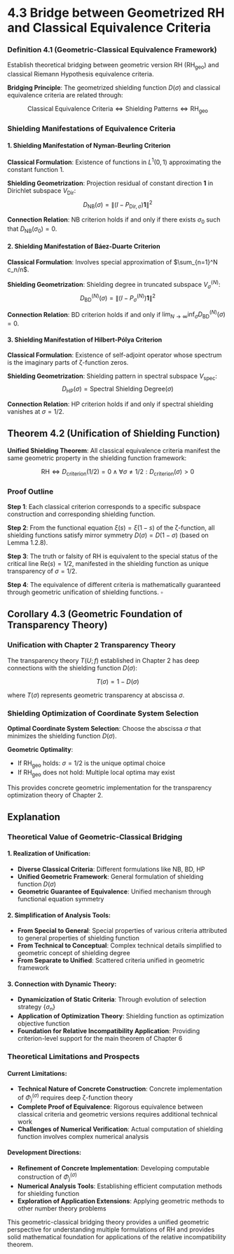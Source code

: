 # 4.3 Bridge between Geometrized RH and Classical Equivalence Criteria

### Definition 4.1 (Geometric-Classical Equivalence Framework)

Establish theoretical bridging between geometric version RH ($\text{RH}_{\text{geo}}$) and classical Riemann Hypothesis equivalence criteria.

**Bridging Principle**: The geometrized shielding function $D(\sigma)$ and classical equivalence criteria are related through:

$$\text{Classical Equivalence Criteria} \Leftrightarrow \text{Shielding Patterns} \Leftrightarrow \text{RH}_{\text{geo}}$$

### Shielding Manifestations of Equivalence Criteria

#### **1. Shielding Manifestation of Nyman-Beurling Criterion**
**Classical Formulation**: Existence of functions in $L^1(0,1)$ approximating the constant function 1.

**Shielding Geometrization**: Projection residual of constant direction $\mathbf{1}$ in Dirichlet subspace $V_{\text{Dir}}$:
$$D_{\text{NB}}(\sigma) = \|(I-P_{\text{Dir},\sigma})\mathbf{1}\|^2$$

**Connection Relation**: NB criterion holds if and only if there exists $\sigma_0$ such that $D_{\text{NB}}(\sigma_0) = 0$.

#### **2. Shielding Manifestation of Báez-Duarte Criterion**
**Classical Formulation**: Involves special approximation of $\sum_{n=1}^N c_n/n$.

**Shielding Geometrization**: Shielding degree in truncated subspace $V_{\sigma}^{(N)}$:
$$D_{\text{BD}}^{(N)}(\sigma) = \|(I-P_{\sigma}^{(N)})\mathbf{1}\|^2$$

**Connection Relation**: BD criterion holds if and only if $\lim_{N \to \infty} \inf_\sigma D_{\text{BD}}^{(N)}(\sigma) = 0$.

#### **3. Shielding Manifestation of Hilbert-Pólya Criterion**
**Classical Formulation**: Existence of self-adjoint operator whose spectrum is the imaginary parts of ζ-function zeros.

**Shielding Geometrization**: Shielding pattern in spectral subspace $V_{\text{spec}}$:
$$D_{\text{HP}}(\sigma) = \text{Spectral Shielding Degree}(\sigma)$$

**Connection Relation**: HP criterion holds if and only if spectral shielding vanishes at $\sigma = 1/2$.

## Theorem 4.2 (Unification of Shielding Function)

**Unified Shielding Theorem**: All classical equivalence criteria manifest the same geometric property in the shielding function framework:

$$\text{RH} \Leftrightarrow D_{\text{criterion}}(1/2) = 0 \wedge \forall\sigma \neq 1/2: D_{\text{criterion}}(\sigma) > 0$$

### Proof Outline

**Step 1**: Each classical criterion corresponds to a specific subspace construction and corresponding shielding function.

**Step 2**: From the functional equation $\xi(s) = \xi(1-s)$ of the ζ-function, all shielding functions satisfy mirror symmetry $D(\sigma) = D(1-\sigma)$ (based on Lemma 1.2.8).

**Step 3**: The truth or falsity of RH is equivalent to the special status of the critical line $\text{Re}(s) = 1/2$, manifested in the shielding function as unique transparency of $\sigma = 1/2$.

**Step 4**: The equivalence of different criteria is mathematically guaranteed through geometric unification of shielding functions. $\square$

## Corollary 4.3 (Geometric Foundation of Transparency Theory)

### Unification with Chapter 2 Transparency Theory

The transparency theory $T(U;f)$ established in Chapter 2 has deep connections with the shielding function $D(\sigma)$:

$$T(\sigma) = 1 - D(\sigma)$$

where $T(\sigma)$ represents geometric transparency at abscissa $\sigma$.

### Shielding Optimization of Coordinate System Selection

**Optimal Coordinate System Selection**: Choose the abscissa $\sigma$ that minimizes the shielding function $D(\sigma)$.

**Geometric Optimality**:
- If $\text{RH}_{\text{geo}}$ holds: $\sigma = 1/2$ is the unique optimal choice
- If $\text{RH}_{\text{geo}}$ does not hold: Multiple local optima may exist

This provides concrete geometric implementation for the transparency optimization theory of Chapter 2.

## Explanation

### **Theoretical Value of Geometric-Classical Bridging**

#### **1. Realization of Unification**:
- **Diverse Classical Criteria**: Different formulations like NB, BD, HP
- **Unified Geometric Framework**: General formulation of shielding function $D(\sigma)$
- **Geometric Guarantee of Equivalence**: Unified mechanism through functional equation symmetry

#### **2. Simplification of Analysis Tools**:
- **From Special to General**: Special properties of various criteria attributed to general properties of shielding function
- **From Technical to Conceptual**: Complex technical details simplified to geometric concept of shielding degree
- **From Separate to Unified**: Scattered criteria unified in geometric framework

#### **3. Connection with Dynamic Theory**:
- **Dynamicization of Static Criteria**: Through evolution of selection strategy $\{\sigma_n\}$
- **Application of Optimization Theory**: Shielding function as optimization objective function
- **Foundation for Relative Incompatibility Application**: Providing criterion-level support for the main theorem of Chapter 6

### **Theoretical Limitations and Prospects**

#### **Current Limitations**:
- **Technical Nature of Concrete Construction**: Concrete implementation of $\Phi_j^{(\sigma)}$ requires deep ζ-function theory
- **Complete Proof of Equivalence**: Rigorous equivalence between classical criteria and geometric versions requires additional technical work
- **Challenges of Numerical Verification**: Actual computation of shielding function involves complex numerical analysis

#### **Development Directions**:
- **Refinement of Concrete Implementation**: Developing computable construction of $\Phi_j^{(\sigma)}$
- **Numerical Analysis Tools**: Establishing efficient computation methods for shielding function
- **Exploration of Application Extensions**: Applying geometric methods to other number theory problems

This geometric-classical bridging theory provides a unified geometric perspective for understanding multiple formulations of RH and provides solid mathematical foundation for applications of the relative incompatibility theorem.

